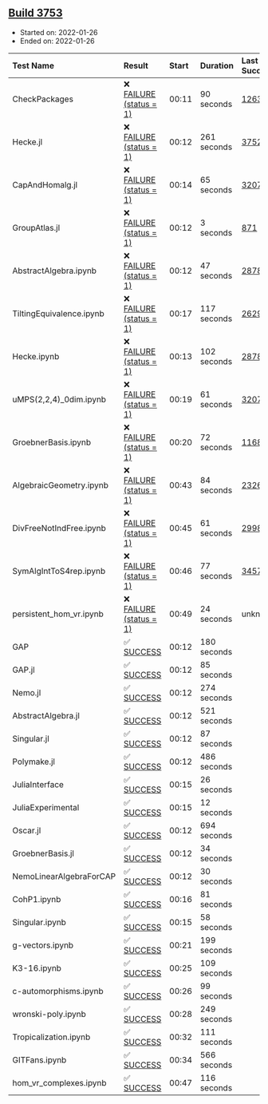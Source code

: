 ## [Build 3753](https://oscarci.mathematik.uni-kl.de/job/oscar-stable/3753/)

* Started on: 2022-01-26
* Ended on: 2022-01-26

| Test Name    | Result | Start | Duration | Last Success | First Failure |
|:-------------|:-------|:------|:---------|:-------------|:--------------|
| CheckPackages | ❌ [FAILURE (status = 1)](https://oscarci.mathematik.uni-kl.de/job/oscar-stable/3753/artifact/logs/build-3753/CheckPackages.log) | 00:11 | 90 seconds | [1263](https://oscarci.mathematik.uni-kl.de/job/oscar-stable/1263/) | [1264](https://oscarci.mathematik.uni-kl.de/job/oscar-stable/1264/) |
| Hecke.jl | ❌ [FAILURE (status = 1)](https://oscarci.mathematik.uni-kl.de/job/oscar-stable/3753/artifact/logs/build-3753/Hecke.jl.log) | 00:12 | 261 seconds | [3752](https://oscarci.mathematik.uni-kl.de/job/oscar-stable/3752/) | [3753](https://oscarci.mathematik.uni-kl.de/job/oscar-stable/3753/) |
| CapAndHomalg.jl | ❌ [FAILURE (status = 1)](https://oscarci.mathematik.uni-kl.de/job/oscar-stable/3753/artifact/logs/build-3753/CapAndHomalg.jl.log) | 00:14 | 65 seconds | [3207](https://oscarci.mathematik.uni-kl.de/job/oscar-stable/3207/) | [3208](https://oscarci.mathematik.uni-kl.de/job/oscar-stable/3208/) |
| GroupAtlas.jl | ❌ [FAILURE (status = 1)](https://oscarci.mathematik.uni-kl.de/job/oscar-stable/3753/artifact/logs/build-3753/GroupAtlas.jl.log) | 00:12 | 3 seconds | [871](https://oscarci.mathematik.uni-kl.de/job/oscar-stable/871/) | [872](https://oscarci.mathematik.uni-kl.de/job/oscar-stable/872/) |
| AbstractAlgebra.ipynb | ❌ [FAILURE (status = 1)](https://oscarci.mathematik.uni-kl.de/job/oscar-stable/3753/artifact/logs/build-3753/AbstractAlgebra.ipynb.log) | 00:12 | 47 seconds | [2878](https://oscarci.mathematik.uni-kl.de/job/oscar-stable/2878/) | [2879](https://oscarci.mathematik.uni-kl.de/job/oscar-stable/2879/) |
| TiltingEquivalence.ipynb | ❌ [FAILURE (status = 1)](https://oscarci.mathematik.uni-kl.de/job/oscar-stable/3753/artifact/logs/build-3753/TiltingEquivalence.ipynb.log) | 00:17 | 117 seconds | [2629](https://oscarci.mathematik.uni-kl.de/job/oscar-stable/2629/) | [2630](https://oscarci.mathematik.uni-kl.de/job/oscar-stable/2630/) |
| Hecke.ipynb | ❌ [FAILURE (status = 1)](https://oscarci.mathematik.uni-kl.de/job/oscar-stable/3753/artifact/logs/build-3753/Hecke.ipynb.log) | 00:13 | 102 seconds | [2878](https://oscarci.mathematik.uni-kl.de/job/oscar-stable/2878/) | [2879](https://oscarci.mathematik.uni-kl.de/job/oscar-stable/2879/) |
| uMPS(2,2,4)_0dim.ipynb | ❌ [FAILURE (status = 1)](https://oscarci.mathematik.uni-kl.de/job/oscar-stable/3753/artifact/logs/build-3753/uMPS-2-2-4-_0dim.ipynb.log) | 00:19 | 61 seconds | [3207](https://oscarci.mathematik.uni-kl.de/job/oscar-stable/3207/) | [3208](https://oscarci.mathematik.uni-kl.de/job/oscar-stable/3208/) |
| GroebnerBasis.ipynb | ❌ [FAILURE (status = 1)](https://oscarci.mathematik.uni-kl.de/job/oscar-stable/3753/artifact/logs/build-3753/GroebnerBasis.ipynb.log) | 00:20 | 72 seconds | [1168](https://oscarci.mathematik.uni-kl.de/job/oscar-stable/1168/) | [1169](https://oscarci.mathematik.uni-kl.de/job/oscar-stable/1169/) |
| AlgebraicGeometry.ipynb | ❌ [FAILURE (status = 1)](https://oscarci.mathematik.uni-kl.de/job/oscar-stable/3753/artifact/logs/build-3753/AlgebraicGeometry.ipynb.log) | 00:43 | 84 seconds | [2326](https://oscarci.mathematik.uni-kl.de/job/oscar-stable/2326/) | [2327](https://oscarci.mathematik.uni-kl.de/job/oscar-stable/2327/) |
| DivFreeNotIndFree.ipynb | ❌ [FAILURE (status = 1)](https://oscarci.mathematik.uni-kl.de/job/oscar-stable/3753/artifact/logs/build-3753/DivFreeNotIndFree.ipynb.log) | 00:45 | 61 seconds | [2998](https://oscarci.mathematik.uni-kl.de/job/oscar-stable/2998/) | [2999](https://oscarci.mathematik.uni-kl.de/job/oscar-stable/2999/) |
| SymAlgIntToS4rep.ipynb | ❌ [FAILURE (status = 1)](https://oscarci.mathematik.uni-kl.de/job/oscar-stable/3753/artifact/logs/build-3753/SymAlgIntToS4rep.ipynb.log) | 00:46 | 77 seconds | [3457](https://oscarci.mathematik.uni-kl.de/job/oscar-stable/3457/) | [3458](https://oscarci.mathematik.uni-kl.de/job/oscar-stable/3458/) |
| persistent_hom_vr.ipynb | ❌ [FAILURE (status = 1)](https://oscarci.mathematik.uni-kl.de/job/oscar-stable/3753/artifact/logs/build-3753/persistent_hom_vr.ipynb.log) | 00:49 | 24 seconds | unknown | unknown |
| GAP | ✅ [SUCCESS](https://oscarci.mathematik.uni-kl.de/job/oscar-stable/3753/artifact/logs/build-3753/GAP.log) | 00:12 | 180 seconds |  |  |
| GAP.jl | ✅ [SUCCESS](https://oscarci.mathematik.uni-kl.de/job/oscar-stable/3753/artifact/logs/build-3753/GAP.jl.log) | 00:12 | 85 seconds |  |  |
| Nemo.jl | ✅ [SUCCESS](https://oscarci.mathematik.uni-kl.de/job/oscar-stable/3753/artifact/logs/build-3753/Nemo.jl.log) | 00:12 | 274 seconds |  |  |
| AbstractAlgebra.jl | ✅ [SUCCESS](https://oscarci.mathematik.uni-kl.de/job/oscar-stable/3753/artifact/logs/build-3753/AbstractAlgebra.jl.log) | 00:12 | 521 seconds |  |  |
| Singular.jl | ✅ [SUCCESS](https://oscarci.mathematik.uni-kl.de/job/oscar-stable/3753/artifact/logs/build-3753/Singular.jl.log) | 00:12 | 87 seconds |  |  |
| Polymake.jl | ✅ [SUCCESS](https://oscarci.mathematik.uni-kl.de/job/oscar-stable/3753/artifact/logs/build-3753/Polymake.jl.log) | 00:12 | 486 seconds |  |  |
| JuliaInterface | ✅ [SUCCESS](https://oscarci.mathematik.uni-kl.de/job/oscar-stable/3753/artifact/logs/build-3753/JuliaInterface.log) | 00:15 | 26 seconds |  |  |
| JuliaExperimental | ✅ [SUCCESS](https://oscarci.mathematik.uni-kl.de/job/oscar-stable/3753/artifact/logs/build-3753/JuliaExperimental.log) | 00:15 | 12 seconds |  |  |
| Oscar.jl | ✅ [SUCCESS](https://oscarci.mathematik.uni-kl.de/job/oscar-stable/3753/artifact/logs/build-3753/Oscar.jl.log) | 00:12 | 694 seconds |  |  |
| GroebnerBasis.jl | ✅ [SUCCESS](https://oscarci.mathematik.uni-kl.de/job/oscar-stable/3753/artifact/logs/build-3753/GroebnerBasis.jl.log) | 00:12 | 34 seconds |  |  |
| NemoLinearAlgebraForCAP | ✅ [SUCCESS](https://oscarci.mathematik.uni-kl.de/job/oscar-stable/3753/artifact/logs/build-3753/NemoLinearAlgebraForCAP.log) | 00:12 | 30 seconds |  |  |
| CohP1.ipynb | ✅ [SUCCESS](https://oscarci.mathematik.uni-kl.de/job/oscar-stable/3753/artifact/logs/build-3753/CohP1.ipynb.log) | 00:16 | 81 seconds |  |  |
| Singular.ipynb | ✅ [SUCCESS](https://oscarci.mathematik.uni-kl.de/job/oscar-stable/3753/artifact/logs/build-3753/Singular.ipynb.log) | 00:15 | 58 seconds |  |  |
| g-vectors.ipynb | ✅ [SUCCESS](https://oscarci.mathematik.uni-kl.de/job/oscar-stable/3753/artifact/logs/build-3753/g-vectors.ipynb.log) | 00:21 | 199 seconds |  |  |
| K3-16.ipynb | ✅ [SUCCESS](https://oscarci.mathematik.uni-kl.de/job/oscar-stable/3753/artifact/logs/build-3753/K3-16.ipynb.log) | 00:25 | 109 seconds |  |  |
| c-automorphisms.ipynb | ✅ [SUCCESS](https://oscarci.mathematik.uni-kl.de/job/oscar-stable/3753/artifact/logs/build-3753/c-automorphisms.ipynb.log) | 00:26 | 99 seconds |  |  |
| wronski-poly.ipynb | ✅ [SUCCESS](https://oscarci.mathematik.uni-kl.de/job/oscar-stable/3753/artifact/logs/build-3753/wronski-poly.ipynb.log) | 00:28 | 249 seconds |  |  |
| Tropicalization.ipynb | ✅ [SUCCESS](https://oscarci.mathematik.uni-kl.de/job/oscar-stable/3753/artifact/logs/build-3753/Tropicalization.ipynb.log) | 00:32 | 111 seconds |  |  |
| GITFans.ipynb | ✅ [SUCCESS](https://oscarci.mathematik.uni-kl.de/job/oscar-stable/3753/artifact/logs/build-3753/GITFans.ipynb.log) | 00:34 | 566 seconds |  |  |
| hom_vr_complexes.ipynb | ✅ [SUCCESS](https://oscarci.mathematik.uni-kl.de/job/oscar-stable/3753/artifact/logs/build-3753/hom_vr_complexes.ipynb.log) | 00:47 | 116 seconds |  |  |
